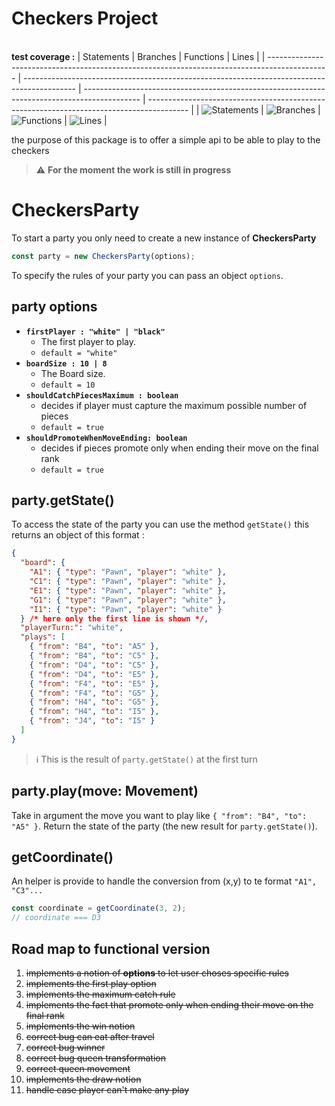 # Checkers Project

\
**test coverage :**
| Statements | Branches | Functions | Lines |
| --------------------------------------------------------------------------------------------- | ------------------------------------------------------------------------------------------- | -------------------------------------------------------------------------------------------- | ---------------------------------------------------------------------------------------- |
| ![Statements](https://img.shields.io/badge/Coverage-99.27%25-brightgreen.svg 'Make me better!') | ![Branches](https://img.shields.io/badge/Coverage-97.45%25-brightgreen.svg 'Make me better!') | ![Functions](https://img.shields.io/badge/Coverage-99.26%25-brightgreen.svg 'Make me better!') | ![Lines](https://img.shields.io/badge/Coverage-99.25%25-brightgreen.svg 'Make me better!') |

the purpose of this package is to offer a simple api to be able to play to the checkers

> :warning: **For the moment the work is still in progress**

# CheckersParty

To start a party you only need to create a new instance of **CheckersParty**

```js
const party = new CheckersParty(options);
```

To specify the rules of your party you can pass an object `options`.

## party options

- **`firstPlayer : "white" | "black"`**
  - The first player to play.
  - `default = "white"`
- **`boardSize : 10 | 8 `**
  - The Board size.
  - `default = 10`
- **`shouldCatchPiecesMaximum : boolean`**
  - decides if player must capture the maximum possible number of pieces
  - `default = true`
- **`shouldPromoteWhenMoveEnding: boolean`**
  - decides if pieces promote only when ending their move on the final rank
  - `default = true`

## party.getState()

To access the state of the party you can use the method `getState()`
this returns an object of this format :

```json
{
  "board": {
    "A1": { "type": "Pawn", "player": "white" },
    "C1": { "type": "Pawn", "player": "white" },
    "E1": { "type": "Pawn", "player": "white" },
    "G1": { "type": "Pawn", "player": "white" },
    "I1": { "type": "Pawn", "player": "white" }
  } /* here only the first line is shown */,
  "playerTurn:": "white",
  "plays": [
    { "from": "B4", "to": "A5" },
    { "from": "B4", "to": "C5" },
    { "from": "D4", "to": "C5" },
    { "from": "D4", "to": "E5" },
    { "from": "F4", "to": "E5" },
    { "from": "F4", "to": "G5" },
    { "from": "H4", "to": "G5" },
    { "from": "H4", "to": "I5" },
    { "from": "J4", "to": "I5" }
  ]
}
```

> :information_source: This is the result of `party.getState()` at the first turn

## party.play(move: Movement)

Take in argument the move you want to play like `{ "from": "B4", "to": "A5" }`.
Return the state of the party (the new result for `party.getState()`).

## getCoordinate()

An helper is provide to handle the conversion from (x,y) to te format `"A1", "C3"...`

```js
const coordinate = getCoordinate(3, 2);
// coordinate === D3
```

## Road map to functional version

1. ~~implements a notion of **options** to let user choses specific rules~~
1. ~~implements the first play option~~
1. ~~implements the maximum catch rule~~
1. ~~implements the fact that promote only when ending their move on the final rank~~
1. ~~implements the win notion~~
1. ~~correct bug can eat after travel~~
1. ~~correct bug winner~~
1. ~~correct bug queen transformation~~
1. ~~correct queen movement~~
1. ~~implements the draw notion~~
1. ~~handle case player can't make any play~~
